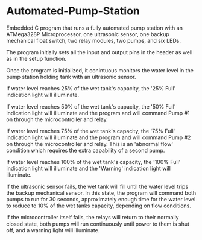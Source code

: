 # Automated-Pump-Station
Embedded C program that runs a fully automated pump station with an ATMega328P Microprocessor, one ultrasonic sensor, one backup mechanical float switch, two
relay modules, two pumps, and six LEDs.

The program initially sets all the input and output pins in the header as well as in the setup function.

Once the program is initialized, it conintuous monitors the water level in the pump station holding tank with an ultrasonic sensor.

If water level reaches 25% of the wet tank's capacity, the '25% Full' indication light will illuminate.

If water level reaches 50% of the wet tank's capacity, the '50% Full' indication light will illuminate and the program and will 
command Pump #1 on through the microcontroller and relay.

If water level reaches 75% of the wet tank's capacity, the '75% Full' indication light will illuminate and the program and will 
command Pump #2 on through the microcontroller and relay. This is an 'abnormal flow' condition which requires the extra capability 
of a second pump.

If water level reaches 100% of the wet tank's capacity, the '100% Full' indication light will illuminate and the 'Warning' indication
light will illuminate.

If the ultrasonic sensor fails, the wet tank will fill until the water level trips the backup mechanical sensor. In this state, the program
will command both pumps to run for 30 seconds, approximately enough time for the water level to reduce to 10% of the wet tanks capacity, depending
on flow conditions.

If the microcontroller itself fails, the relays will return to their normally closed state, both pumps will run continuously until power to them
is shut off, and a warning light will illuminate.
